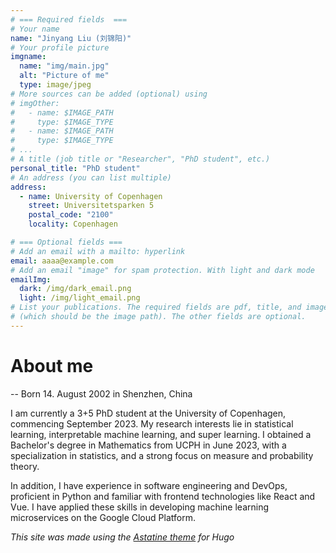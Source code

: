 ```yaml
---
# === Required fields  ===
# Your name
name: "Jinyang Liu (刘锦阳)"
# Your profile picture
imgname:
  name: "img/main.jpg"
  alt: "Picture of me"
  type: image/jpeg
# More sources can be added (optional) using
# imgOther:
#   - name: $IMAGE_PATH
#     type: $IMAGE_TYPE
#   - name: $IMAGE_PATH
#     type: $IMAGE_TYPE
# ...
# A title (job title or "Researcher", "PhD student", etc.)
personal_title: "PhD student"
# An address (you can list multiple)
address:
  - name: University of Copenhagen
    street: Universitetsparken 5
    postal_code: "2100"
    locality: Copenhagen

# === Optional fields ===
# Add an email with a mailto: hyperlink
email: aaaa@example.com
# Add an email "image" for spam protection. With light and dark mode
emailImg:
  dark: /img/dark_email.png
  light: /img/light_email.png
# List your publications. The required fields are pdf, title, and image
# (which should be the image path). The other fields are optional.
---
```


# About me

-- Born 14. August 2002 in Shenzhen, China

I am currently a 3+5 PhD student at the University of Copenhagen, commencing September 2023. My research interests lie in statistical learning, interpretable machine learning, and super learning. I obtained a Bachelor's degree in Mathematics from UCPH in June 2023, with a specialization in statistics, and a strong focus on measure and probability theory.

In addition, I have experience in software engineering and DevOps, proficient in Python and familiar with frontend technologies like React and Vue. I have applied these skills in developing machine learning microservices on the Google Cloud Platform.

_This site was made using the [Astatine theme](https://github.com/hugcis/hugo-astatine-theme) for Hugo_
